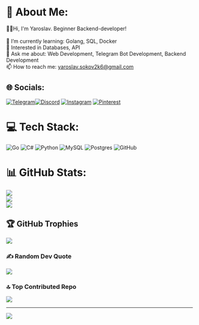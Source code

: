 # 💫 About Me:
👨‍💻Hi, I'm Yaroslav. Beginner Backend-developer!<br><br>🔭 I’m currently learning: Golang, SQL, Docker<br>🌱 Interested in Databases, API<br>💬 Ask me about: Web Development, Telegram Bot Development, Backend Development<br>📫 How to reach me: yaroslav.sokov2k6@gmail.com


## 🌐 Socials:
[![Telegram](https://img.shields.io/badge/Telegram-2CA5E0?style=for-the-badge&logo=telegram&logoColor=white)](https://t.me/fgrqzz1)[![Discord](https://img.shields.io/badge/Discord-%237289DA.svg?logo=discord&logoColor=white)](https://discord.gg/fgrqzz1) [![Instagram](https://img.shields.io/badge/Instagram-%23E4405F.svg?logo=Instagram&logoColor=white)](https://instagram.com/fgrqzz1) [![Pinterest](https://img.shields.io/badge/Pinterest-%23E60023.svg?logo=Pinterest&logoColor=white)](https://pinterest.com/fgrqzz1)

# 💻 Tech Stack:
![Go](https://img.shields.io/badge/go-%2300ADD8.svg?style=plastic&logo=go&logoColor=white) ![C#](https://img.shields.io/badge/c%23-%23239120.svg?style=plastic&logo=csharp&logoColor=white) ![Python](https://img.shields.io/badge/python-3670A0?style=plastic&logo=python&logoColor=ffdd54)  ![MySQL](https://img.shields.io/badge/mysql-4479A1.svg?style=plastic&logo=mysql&logoColor=white) ![Postgres](https://img.shields.io/badge/postgres-%23316192.svg?style=plastic&logo=postgresql&logoColor=white) ![GitHub](https://img.shields.io/badge/github-%23121011.svg?style=plastic&logo=github&logoColor=white) 
# 📊 GitHub Stats:
![](https://github-readme-stats.vercel.app/api?username=fgrqzz1&theme=dark&hide_border=false&include_all_commits=false&count_private=false)<br/>
![](https://nirzak-streak-stats.vercel.app/?user=fgrqzz1&theme=dark&hide_border=false)<br/>
![](https://github-readme-stats.vercel.app/api/top-langs/?username=fgrqzz1&theme=dark&hide_border=false&include_all_commits=false&count_private=false&layout=compact)

## 🏆 GitHub Trophies
![](https://github-profile-trophy.vercel.app/?username=fgrqzz1&theme=tokyonight&no-frame=false&no-bg=false&margin-w=4)

### ✍️ Random Dev Quote
![](https://quotes-github-readme.vercel.app/api?type=horizontal&theme=tokyonight)

### 🔝 Top Contributed Repo
![](https://github-contributor-stats.vercel.app/api?username=fgrqzz1&limit=5&theme=tokyonight&combine_all_yearly_contributions=true)

---
[![](https://visitcount.itsvg.in/api?id=fgrqzz1&icon=0&color=0)](https://visitcount.itsvg.in)

<!-- Proudly created with GPRM ( https://gprm.itsvg.in ) -->
